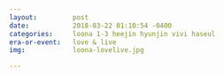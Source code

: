 ```yaml
---
layout:         post
date:           2018-03-22 01:10:54 -0400
categories:     loona 1-3 heejin hyunjin vivi haseul
era-or-event:   love & live
img:            loona-lovelive.jpg

---
```

